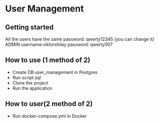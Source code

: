 # User Management
## Getting started
All the users have the same password: qwerty12345 (you can change it)
ADMIN username:viktorshilay password: qwerty007

## How to use (1 method of 2)
+ Create DB user_management in Postgres
+ Run script.sql
+ Clone the project
+ Run the application

## How to user(2 method of 2)
+ Run docker-compose.yml in Docker
